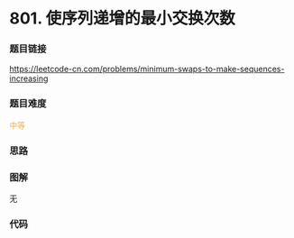 # 801. 使序列递增的最小交换次数

### 题目链接

https://leetcode-cn.com/problems/minimum-swaps-to-make-sequences-increasing

### 题目难度

<font color=#F0AD4E>中等</font>

### 思路



### 图解

无

### 代码

```python
```